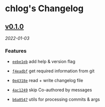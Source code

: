 # chlog's Changelog

<!-- CHLOG_SPLIT_MARKER -->
## [v0.1.0](https://github.com/ydcjeff/chlog/compare/b6a0547...v0.1.0)

_2022-01-03_

### Features

- [`eebe1eb`](https://github.com/ydcjeff/chlog/commit/eebe1eb) add help & version flag

- [`f4eadbf`](https://github.com/ydcjeff/chlog/commit/f4eadbf) get required information from git

- [`0e4318e`](https://github.com/ydcjeff/chlog/commit/0e4318e) read + write changelog file

- [`4ac1249`](https://github.com/ydcjeff/chlog/commit/4ac1249) skip Co-authored by messages

- [`b6a0547`](https://github.com/ydcjeff/chlog/commit/b6a0547) utils for processing commits & args
